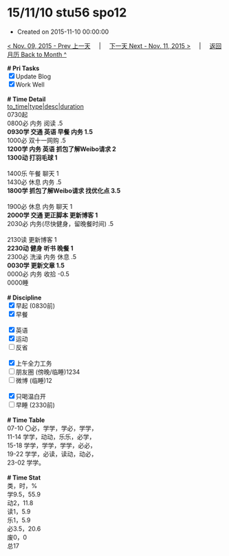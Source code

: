 # 15/11/10 stu56 spo12

- Created on 2015-11-10 00:00:00

[< Nov. 09, 2015 - Prev 上一天](/lifelogs/2015/11/d09.md) &nbsp; &nbsp; | &nbsp; &nbsp; [下一天 Next - Nov. 11, 2015 >](/lifelogs/2015/11/d11.md) &nbsp; &nbsp; |  &nbsp; &nbsp; [返回月历 Back to Month ^](/lifelogs/2015/11/index.md)
<br/><div><b># Pri Tasks</b></div><div><input checked="true" type="checkbox"/>Update Blog</div><div><input checked="true" type="checkbox"/>Work Well</div><div><br/></div><div><b># Time Detail</b></div><div><u>to_time|type|desc|duration</u></div><div>0730起</div><div>0800必 内务 阅读 .5</div><div><b>0930学 交通 英语 早餐 内务 1.5</b></div><div>1000必 双十一网购 .5</div><div><b>1200学 内务 英语 抓包了解Weibo请求 2</b></div><div><b>1300动 打羽毛球 1</b></div><div><br/></div><div>1400乐 午餐 聊天 1</div><div>1430必 休息 内务 .5</div><div><b>1800学 抓包了解Weibo请求 找优化点 3.5</b></div><div><br/></div><div>1900必 休息 内务 聊天 1</div><div><b>2000学 交通 更正脚本 更新博客 1</b></div><div>2030必 内务(尽快健身，留晚餐时间) .5</div><div><br/></div><div>2130读 更新博客 1</div><div><b>2230动 健身 听书 晚餐 1</b></div><div>2300必 洗澡 内务 休息 .5</div><div><b>0030学 更新文章 1.5</b></div><div>0000必 内务 收拾 -0.5</div><div>0000睡</div><div><br/></div><div><b># Discipline</b></div><div><input checked="true" type="checkbox"/>早起 (0830前)</div><div><input checked="true" type="checkbox"/>早餐</div><div><br/></div><div><input checked="true" type="checkbox"/>英语</div><div><input checked="true" type="checkbox"/>运动</div><div><input type="checkbox"/>反省</div><div><br/></div><div><input checked="true" type="checkbox"/>上午全力工务</div><div><input type="checkbox"/>朋友圈 (傍晚/临睡)1234</div><div><input type="checkbox"/>微博 (临睡)12</div><div><br/></div><div><input checked="true" type="checkbox"/>只喝温白开</div><div><input type="checkbox"/>早睡 (2330前)</div><div><br/></div><div><b># Time Table</b></div><div>07-10 〇必，学学，学必，学学，</div><div>11-14 学学，动动，乐乐，必学，</div><div>15-18 学学，学学，学学，必必，</div><div>19-22 学学，必读，读动，动必，</div><div>23-02 学学。</div><div><br/></div><div><b># Time Stat</b></div><div>类，时，%</div><div>学9.5，55.9</div><div>动2，11.8</div><div>读1，5.9</div><div>乐1，5.9</div><div>必3.5，20.6</div><div>废0，0</div><div>总17</div>
